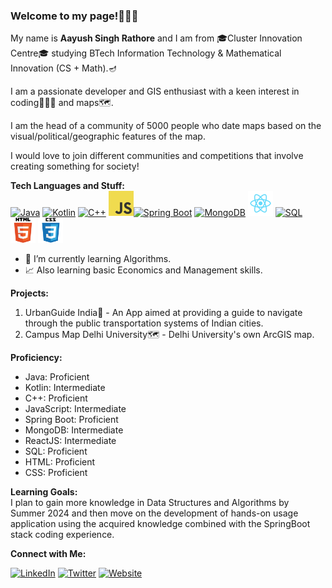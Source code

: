 ### Welcome to my page!🙋🏽‍♂️

My name is **Aayush Singh Rathore** and I am from 🎓Cluster Innovation Centre🎓 studying BTech Information Technology & Mathematical Innovation (CS + Math).🪔

I am a passionate developer and GIS enthusiast with a keen interest in coding👨🏽‍💻 and maps🗺️.

I am the head of a community of 5000 people who date maps based on the visual/political/geographic features of the map.

I would love to join different communities and competitions that involve creating something for society! 

**Tech Languages and Stuff:**   
[<img src='https://cdn-icons-png.flaticon.com/512/226/226777.png' alt='Java' height='40'>]() [<img src='https://upload.wikimedia.org/wikipedia/commons/7/74/Kotlin_Icon.png' alt='Kotlin' height='40'>]() [<img src='https://upload.wikimedia.org/wikipedia/commons/thumb/1/18/ISO_C%2B%2B_Logo.svg/1822px-ISO_C%2B%2B_Logo.svg.png' alt='C++' height='40'>]() [<img src='https://raw.githubusercontent.com/github/explore/80688e429a7d4ef2fca1e82350fe8e3517d3494d/topics/javascript/javascript.png' alt='js' height='40'>]()[<img src='https://static-00.iconduck.com/assets.00/spring-icon-256x256-2efvkvky.png' alt='Spring Boot' height='40'>]() [<img src='https://cdn.icon-icons.com/icons2/2415/PNG/512/mongodb_original_wordmark_logo_icon_146425.png' alt='MongoDB' height='40'>]() [<img src='https://raw.githubusercontent.com/github/explore/80688e429a7d4ef2fca1e82350fe8e3517d3494d/topics/react/react.png' alt='ReactJS' height='40'>]() [<img src='https://codefinity.com/images/external/google/technologies/1x1/sql.jpg' alt='SQL' height='40'>]() [<img src='https://raw.githubusercontent.com/github/explore/80688e429a7d4ef2fca1e82350fe8e3517d3494d/topics/html/html.png' alt='HTML' height='40'>]()  [<img src='https://raw.githubusercontent.com/github/explore/80688e429a7d4ef2fca1e82350fe8e3517d3494d/topics/css/css.png' alt='CSS' height='40'>]()  

- 🌱 I’m currently learning Algorithms.
- 📈 Also learning basic Economics and Management skills.

**Projects:**
1. UrbanGuide India🚆 - An App aimed at providing a guide to navigate through the public transportation systems of Indian cities.
2. Campus Map Delhi University🗺 - Delhi University's own ArcGIS map. 

**Proficiency:**  
- Java: Proficient
- Kotlin: Intermediate
- C++: Proficient
- JavaScript: Intermediate
- Spring Boot: Proficient
- MongoDB: Intermediate
- ReactJS: Intermediate
- SQL: Proficient
- HTML: Proficient
- CSS: Proficient

**Learning Goals:**  
I plan to gain more knowledge in Data Structures and Algorithms by Summer 2024 and then move on the development of hands-on usage application using the acquired knowledge combined with the SpringBoot stack coding experience.

**Connect with Me:**

[<img src='https://cdn.jsdelivr.net/npm/simple-icons@3.0.1/icons/linkedin.svg' alt='LinkedIn' height='30'>](https://www.linkedin.com/in/aayushsrathore/) [<img src='https://cdn.jsdelivr.net/npm/simple-icons@3.0.1/icons/twitter.svg' alt='Twitter' height='30'>](https://twitter.com/aayushsrathore) [<img src='https://cdn.jsdelivr.net/npm/simple-icons@3.0.1/icons/icloud.svg' alt='Website' height='30'>](aayushsrathore.github.io)
